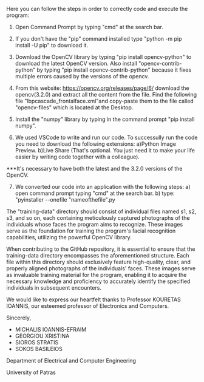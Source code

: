 Here you can follow the steps in order to correctly code and execute the program:

1) Open Command Prompt by typing "cmd" at the search bar.

2) If you don't have the "pip" command installed type "python -m pip install -U pip" to download it.

3) Download the OpenCV library by typing "pip install opencv-python" to download the latest OpenCV version. Also install "opencv-contrib-python" by typing "pip install opencv-contrib-python"
   because it fixes multiple errors caused by the versions of the opencv.

4) From this website: https://opencv.org/releases/page/6/ download the opencv(3.2.0) and extract all the content from the file. Find the following file "lbpcascade_frontalface.xml"and copy-paste them
	to the file called "opencv-files" which is located at the Desktop.

5) Install the "numpy" library by typing in the command prompt "pip install numpy".

6) We used VSCode to write and run our code. To successully run the code you need to download the following extensions:
   a)Python Image Preview.
   b)Live Share (That's optional. You just need it to make your life easier by writing code together with a colleague).

***It's necessary to have both the latest and the 3.2.0 versions of the OpenCV.

7) We converted our code into an application with the following steps:
   a) open command prompt typing "cmd" at the search bar.
   b) type: "pyinstaller --onefile "nameofthefile".py
   
   
The "training-data" directory should consist of individual files named s1, s2, s3, and so on, each containing meticulously captured photographs of the individuals whose faces the program aims to recognize. These images serve as the foundation for training the program's facial recognition capabilities, utilizing the powerful OpenCV library.

When contributing to the GitHub repository, it is essential to ensure that the training-data directory encompasses the aforementioned structure. Each file within this directory should exclusively feature high-quality, clear, and properly aligned photographs of the individuals' faces. These images serve as invaluable training material for the program, enabling it to acquire the necessary knowledge and proficiency to accurately identify the specified individuals in subsequent encounters.
   
  
We would like to express our heartfelt thanks to Professor KOURETAS IOANNIS, our esteemed professor of Electronics and Computers.

Sincerely,

- MICHALIS IOANNIS-EFRAIM
- GEORGIOU XRISTINA
- SIOROS STRATIS
- SOKOS BASILEIOS


Department of Electrical and Computer Engineering          

University of Patras
